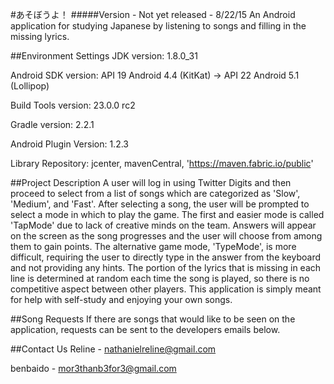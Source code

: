 ﻿#あそぼうよ！
#####Version - Not yet released - 8/22/15
An Android application for studying Japanese by listening to songs and filling in the missing lyrics.

##Environment Settings
JDK version: 1.8.0_31

Android SDK version: API 19 Android 4.4 (KitKat) -> API 22 Android 5.1 (Lollipop)

Build Tools version: 23.0.0 rc2

Gradle version: 2.2.1

Android Plugin Version: 1.2.3

Library Repository: jcenter, mavenCentral, 'https://maven.fabric.io/public'

##Project Description
A user will log in using Twitter Digits and then proceed to select from a list of songs which are categorized as 'Slow', 'Medium', and 'Fast'. After selecting a song, the user will be prompted to select a mode in which to play the game. The first and easier mode is called 'TapMode' due to lack of creative minds on the team. Answers will appear on the screen as the song progresses and the user will choose from among them to gain points. The alternative game mode, 'TypeMode', is more difficult, requiring the user to directly type in the answer from the keyboard and not providing any hints. The portion of the lyrics that is missing in each line is determined at random each time the song is played, so there is no competitive aspect between other players. This application is simply meant for help with self-study and enjoying your own songs.

##Song Requests
If there are songs that would like to be seen on the application, requests can be sent to the developers emails below.

##Contact Us
Reline - nathanielreline@gmail.com

benbaido - mor3thanb3for3@gmail.com
